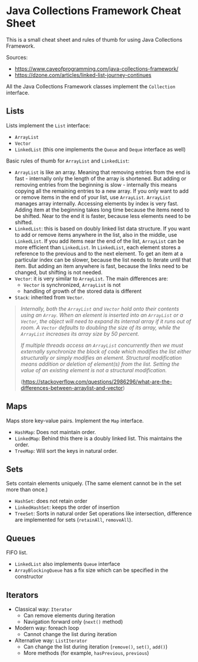 # Java Collections Framework Cheat Sheet
This is a small cheat sheet and rules of thumb for using Java Collections Framework.

Sources:
* https://www.caveofprogramming.com/java-collections-framework/
* https://dzone.com/articles/linked-list-journey-continues

All the Java Collections Framework classes implement the ```Collection``` interface.

## Lists

Lists implement the ```List``` interface:
* ```ArrayList```
* ```Vector```
* ```LinkedList``` (this one implements the ```Queue``` and ```Deque``` interface as well)

Basic rules of thumb for ```ArrayList``` and ```LinkedList```:
* ```ArrayList``` is like an array. Meaning that removing entries from the end is fast - internally only the length of the array is shortened. But adding or removing entries from the beginning is slow - internally this means copying all the remaining entries to a new array. If you only want to add or remove items in the end of your list, use ```ArrayList```. ```ArrayList``` manages array internally. Accessing elements by index is very fast. Adding item at the beginning takes long time because the items need to be shifted. Near to the end it is faster, because less elements need to be shifted.
* ```LinkedList```: this is based on doubly linked list data structure. If you want to add or remove items anywhere in the list, also in the middle, use ```LinkedList```. If you add items near the end of the list, ```ArrayList``` can be more efficient than ```LinkedList```. In ```LinkedList```, each element stores a reference to the previous and to the next element. To get an item at a particular index can be slower, because the list needs to iterate until that item. But adding an item anywhere is fast, because the links need to be changed, but shifting is not needed.
* ```Vector```: it is very similar to ```ArrayList```. The main differences are: 
  * ```Vector``` is synchronized, ```ArrayList``` is not
  * handling of growth of the stored data is different
* ```Stack```: inherited from ```Vector```.
> *Internally, both the ```ArrayList``` and ```Vector``` hold onto their contents using an ```Array```. When an element is inserted into an ```ArrayList``` or a ```Vector```, the object will need to expand its internal array if it runs out of room. A ```Vector``` defaults to doubling the size of its array, while the ```ArrayList``` increases its array size by 50 percent.*
>
> *If multiple threads access an ```ArrayList``` concurrently then we must externally synchronize the block of code which modifies the list either structurally or simply modifies an element. Structural modification means addition or deletion of element(s) from the list. Setting the value of an existing element is not a structural modification.* 
>
> (https://stackoverflow.com/questions/2986296/what-are-the-differences-between-arraylist-and-vector)

## Maps
Maps store key-value pairs. Implement the ```Map``` interface.
* ```HashMap```: Does not maintain order.
* ```LinkedMap```: Behind this there is a doubly linked list. This maintains the order.
* ```TreeMap```: Will sort the keys in natural order.

## Sets
Sets contain elements uniquely. (The same element cannot be in the set more than once.)
* ```HashSet```: does not retain order
* ```LinkedHashSet```: keeps the order of insertion
* ```TreeSet```: Sorts in natural order
Set operations like intersection, difference are implemented for sets (```retainAll```, ```removeAll```).

## Queues
FIFO list.
* ```LinkedList``` also implements ```Queue``` interface
* ```ArrayBlockingQueue``` has a fix size which can be specified in the constructor

## Iterators
* Classical way: ```Iterator```
  * Can remove elements during iteration
  * Navigation forward only (```next()``` method)
* Modern way: foreach loop
  * Cannot change the list during iteration
* Alternative way: ```ListIterator```
  * Can change the list during iteration (```remove()```, ```set()```, ```add()```)
  * More methods (for example, ```hasPrevious```, ```previous```)
